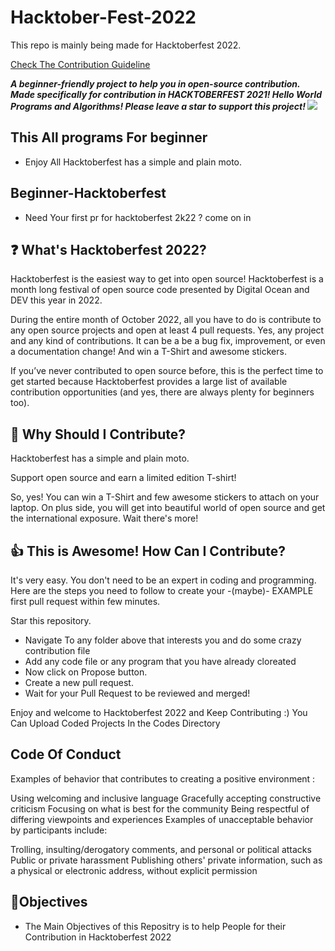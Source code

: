 # Hacktober-Fest-2022
This repo is mainly being made for Hacktoberfest 2022.

[Check The Contribution Guideline](https://github.com/mohitmishra786/hacktober-fest-2022/blob/main/contribution.md)

***A beginner-friendly project to help you in open-source contribution. Made specifically for contribution in HACKTOBERFEST 2021! Hello World Programs and Algorithms! Please leave a star to support this project! ![](https://hacktoberfest.digitalocean.com/_nuxt/img/logo-hacktoberfest-full.f42e3b1.svg)***

## This All programs For beginner
- Enjoy All Hacktoberfest has a simple and plain moto.

## Beginner-Hacktoberfest
- Need Your first pr for hacktoberfest 2k22 ? come on in

## ❓ What's Hacktoberfest 2022?
Hacktoberfest is the easiest way to get into open source! Hacktoberfest is a month long festival of open source code presented by Digital Ocean and DEV this year in 2022.

During the entire month of October 2022, all you have to do is contribute to any open source projects and open at least 4 pull requests. Yes, any project and any kind of contributions. It can be a be a bug fix, improvement, or even a documentation change! And win a T-Shirt and awesome stickers.

If you’ve never contributed to open source before, this is the perfect time to get started because Hacktoberfest provides a large list of available contribution opportunities (and yes, there are always plenty for beginners too).

## 👕 Why Should I Contribute?
Hacktoberfest has a simple and plain moto.

Support open source and earn a limited edition T-shirt!

So, yes! You can win a T-Shirt and few awesome stickers to attach on your laptop. On plus side, you will get into beautiful world of open source and get the international exposure.
Wait there's more!

## 👍 This is Awesome! How Can I Contribute?
It's very easy. You don't need to be an expert in coding and programming. Here are the steps you need to follow to create your -(maybe)- EXAMPLE first pull request within few minutes.

Star this repository.
- Navigate To any folder above that interests you and do some crazy contribution file
- Add any code file or any program that you have already cloreated
- Now click on Propose button.
- Create a new pull request.
- Wait for your Pull Request to be reviewed and merged!

Enjoy and welcome to Hacktoberfest 2022 and Keep Contributing :)
You Can Upload Coded Projects In the Codes Directory

## Code Of Conduct
Examples of behavior that contributes to creating a positive environment :

Using welcoming and inclusive language
Gracefully accepting constructive criticism
Focusing on what is best for the community
Being respectful of differing viewpoints and experiences
Examples of unacceptable behavior by participants include:

Trolling, insulting/derogatory comments, and personal or political attacks
Public or private harassment
Publishing others' private information, such as a physical or electronic address, without explicit permission

## 🎯Objectives
- The Main Objectives of this Repositry is to help People for their Contribution in Hacktoberfest 2022
